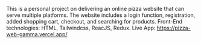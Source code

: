 This is a personal project on delivering an online pizza website that can serve multiple platforms. The website includes a login function, registration, added shopping cart, checkout, and searching for products.
Front-End technologies: HTML, Tailwindcss, ReacJS, Redux.
Live App: https://pizza-web-gamma.vercel.app/
